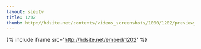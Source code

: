 ```yaml
---
layout: sieutv
title: 1202
thumb: http://hdsite.net/contents/videos_screenshots/1000/1202/preview_360p.mp4.jpg
---
```

{% include iframe src='http://hdsite.net/embed/1202' %}
 
